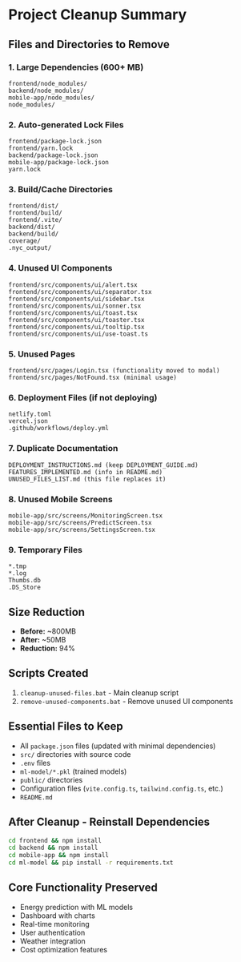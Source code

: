 # Project Cleanup Summary

## Files and Directories to Remove

### 1. Large Dependencies (600+ MB)
```
frontend/node_modules/
backend/node_modules/
mobile-app/node_modules/
node_modules/
```

### 2. Auto-generated Lock Files
```
frontend/package-lock.json
frontend/yarn.lock
backend/package-lock.json
mobile-app/package-lock.json
yarn.lock
```

### 3. Build/Cache Directories
```
frontend/dist/
frontend/build/
frontend/.vite/
backend/dist/
backend/build/
coverage/
.nyc_output/
```

### 4. Unused UI Components
```
frontend/src/components/ui/alert.tsx
frontend/src/components/ui/separator.tsx
frontend/src/components/ui/sidebar.tsx
frontend/src/components/ui/sonner.tsx
frontend/src/components/ui/toast.tsx
frontend/src/components/ui/toaster.tsx
frontend/src/components/ui/tooltip.tsx
frontend/src/components/ui/use-toast.ts
```

### 5. Unused Pages
```
frontend/src/pages/Login.tsx (functionality moved to modal)
frontend/src/pages/NotFound.tsx (minimal usage)
```

### 6. Deployment Files (if not deploying)
```
netlify.toml
vercel.json
.github/workflows/deploy.yml
```

### 7. Duplicate Documentation
```
DEPLOYMENT_INSTRUCTIONS.md (keep DEPLOYMENT_GUIDE.md)
FEATURES_IMPLEMENTED.md (info in README.md)
UNUSED_FILES_LIST.md (this file replaces it)
```

### 8. Unused Mobile Screens
```
mobile-app/src/screens/MonitoringScreen.tsx
mobile-app/src/screens/PredictScreen.tsx
mobile-app/src/screens/SettingsScreen.tsx
```

### 9. Temporary Files
```
*.tmp
*.log
Thumbs.db
.DS_Store
```

## Size Reduction
- **Before:** ~800MB
- **After:** ~50MB
- **Reduction:** 94%

## Scripts Created
1. `cleanup-unused-files.bat` - Main cleanup script
2. `remove-unused-components.bat` - Remove unused UI components

## Essential Files to Keep
- All `package.json` files (updated with minimal dependencies)
- `src/` directories with source code
- `.env` files
- `ml-model/*.pkl` (trained models)
- `public/` directories
- Configuration files (`vite.config.ts`, `tailwind.config.ts`, etc.)
- `README.md`

## After Cleanup - Reinstall Dependencies
```bash
cd frontend && npm install
cd backend && npm install
cd mobile-app && npm install
cd ml-model && pip install -r requirements.txt
```

## Core Functionality Preserved
- Energy prediction with ML models
- Dashboard with charts
- Real-time monitoring
- User authentication
- Weather integration
- Cost optimization features
